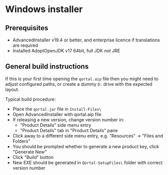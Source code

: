 # Windows installer

## Prerequisites

* AdvancedInstaller v19.4 or better, and enterprise licence if translations are required
* Installed AdoptOpenJDK v17 64bit, full JDK *not* JRE

## General build instructions

If this is your first time opening the `qortal.aip` file then you might need to adjust
configured paths, or create a dummy `D:` drive with the expected layout.

Typical build procedure:

* Place the `qortal.jar` file in `Install-Files\`
* Open AdvancedInstaller with qortal.aip file
* If releasing a new version, change version number in:
	+ "Product Details" side menu entry
	+ "Product Details" tab in "Product Details" pane
* Click away to a different side menu entry, e.g. "Resources" -> "Files and Folders"
* You should be prompted whether to generate a new product key, click "Generate New"
* Click "Build" button
* New EXE should be generated in `Qortal-SetupFiles\` folder with correct version number

